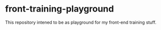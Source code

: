 # front-training-playground
This repository intened to be as playground for my front-end training stuff.
